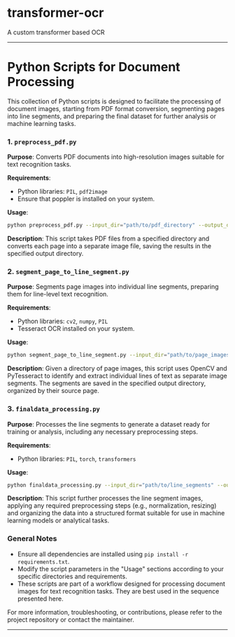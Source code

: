 # transformer-ocr
A custom transformer based OCR


---

# Python Scripts for Document Processing

This collection of Python scripts is designed to facilitate the processing of document images, starting from PDF format conversion, segmenting pages into line segments, and preparing the final dataset for further analysis or machine learning tasks.

### 1. `preprocess_pdf.py`

**Purpose**: Converts PDF documents into high-resolution images suitable for text recognition tasks.

**Requirements**:
- Python libraries: `PIL`, `pdf2image`
- Ensure that poppler is installed on your system.

**Usage**:
```bash
python preprocess_pdf.py --input_dir="path/to/pdf_directory" --output_dir="path/to/image_directory"
```

**Description**:
This script takes PDF files from a specified directory and converts each page into a separate image file, saving the results in the specified output directory.

### 2. `segment_page_to_line_segment.py`

**Purpose**: Segments page images into individual line segments, preparing them for line-level text recognition.

**Requirements**:
- Python libraries: `cv2`, `numpy`, `PIL`
- Tesseract OCR installed on your system.

**Usage**:
```bash
python segment_page_to_line_segment.py --input_dir="path/to/page_images" --output_dir="path/to/line_segments"
```

**Description**:
Given a directory of page images, this script uses OpenCV and PyTesseract to identify and extract individual lines of text as separate image segments. The segments are saved in the specified output directory, organized by their source page.

### 3. `finaldata_processing.py`

**Purpose**: Processes the line segments to generate a dataset ready for training or analysis, including any necessary preprocessing steps.

**Requirements**:
- Python libraries: `PIL`, `torch`, `transformers`

**Usage**:
```bash
python finaldata_processing.py --input_dir="path/to/line_segments" --output_dir="path/to/final_dataset"
```

**Description**:
This script further processes the line segment images, applying any required preprocessing steps (e.g., normalization, resizing) and organizing the data into a structured format suitable for use in machine learning models or analytical tasks.

### General Notes

- Ensure all dependencies are installed using `pip install -r requirements.txt`.
- Modify the script parameters in the "Usage" sections according to your specific directories and requirements.
- These scripts are part of a workflow designed for processing document images for text recognition tasks. They are best used in the sequence presented here.

For more information, troubleshooting, or contributions, please refer to the project repository or contact the maintainer.

---